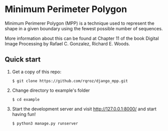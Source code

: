 # Minimum Perimeter Polygon

Minimum Perimerer Polygon (MPP) is a technique used to represent the shape in a given boundary using the fewest possible number of sequences.

More information about this can be found at Chapter 11 of the book Digital Image Processing by Rafael C. Gonzalez, Richard E. Woods.

Quick start
-----------
1. Get a copy of this repo:

    ```
    $ git clone https://github.com/rqroz/django_mpp.git
    ```

2. Change directory to example's folder

    ```
    $ cd example
    ```

2. Start the development server and visit http://127.0.0.1:8000/
   and start having fun!

   ```
   $ python3 manage.py runserver
   ```
